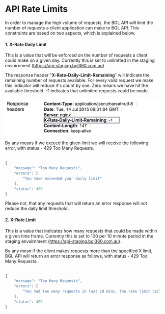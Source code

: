# API Rate Limits

In order to manage the high volume of requests, the BGL API will limit the number of requests a client application can make to BGL API.  This constraints are based on two aspects, which is explained below.

#### 1. X-Rate Daily Limit


This is a value that will be enforced on the number of requests a client could make on a given day. Currently this is set to unlimtted in the staging envoirnment (https://api-staging.bgl360.com.au).

The response header "**X-Rate-Daily-Limit-Remaining**" will indicate the remaining number of requests available.  For every valid request we make this indicator will reduce it's count by one. Zero means we have hit the available threshold. -1 indicates that unlimited requests could be made.

![logo](/images/XRateDailyLimitRemain.png "Remaining Daily Limit")

By any means if we exceed the given limit we will receive the following error, with status - 429 Too Many Requests.

```javascript

{
    "message": "Too Many Requests",
    "errors": [
        "You have exceeded your daily limit"
    ],
    "status": 429
}

```

Please not, that any requests that will return an error response will not reduce the daily limit threshold.

#### 2. X-Rate Limit


This is a value that indicates how many requests that could be made within a given time frame. Currently this is set to 100 per 10 minute period in the staging envoirnment (https://api-staging.bgl360.com.au).

By any mean if the client makes requests more than the specified X limit, BGL API will return an error response as follows, with status - 429 Too Many Requests..


```javascript

{
    "message": "Too Many Requests",
    "errors": [
        "You had too many requests in last 10 mins, the rate limit ceiling for every 10 mins is 100"
    ],
    "status": 429
}

```



